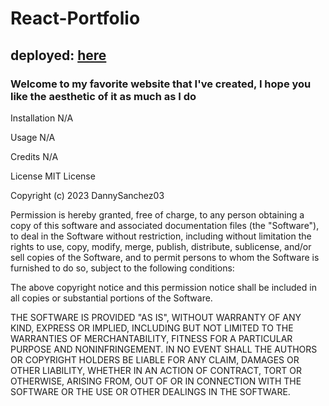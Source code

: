 # React-Portfolio

## deployed: [here](https://my-react-portfolio-dsp-2024.netlify.app/)

### Welcome to my favorite website that I've created, I hope you like the aesthetic of it as much as I do

Installation
N/A

Usage
N/A

Credits
N/A

License
MIT License

Copyright (c) 2023 DannySanchez03

Permission is hereby granted, free of charge, to any person obtaining a copy of this software and associated documentation files (the "Software"), to deal in the Software without restriction, including without limitation the rights to use, copy, modify, merge, publish, distribute, sublicense, and/or sell copies of the Software, and to permit persons to whom the Software is furnished to do so, subject to the following conditions:

The above copyright notice and this permission notice shall be included in all copies or substantial portions of the Software.

THE SOFTWARE IS PROVIDED "AS IS", WITHOUT WARRANTY OF ANY KIND, EXPRESS OR IMPLIED, INCLUDING BUT NOT LIMITED TO THE WARRANTIES OF MERCHANTABILITY, FITNESS FOR A PARTICULAR PURPOSE AND NONINFRINGEMENT. IN NO EVENT SHALL THE AUTHORS OR COPYRIGHT HOLDERS BE LIABLE FOR ANY CLAIM, DAMAGES OR OTHER LIABILITY, WHETHER IN AN ACTION OF CONTRACT, TORT OR OTHERWISE, ARISING FROM, OUT OF OR IN CONNECTION WITH THE SOFTWARE OR THE USE OR OTHER DEALINGS IN THE SOFTWARE.
